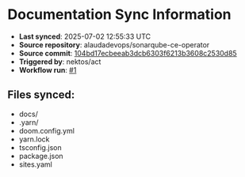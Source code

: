 # Documentation Sync Information

- **Last synced**: 2025-07-02 12:55:33 UTC
- **Source repository**: alaudadevops/sonarqube-ce-operator
- **Source commit**: [104bd17ecbeeab3dcb6303f6213b3608c2530d85](https://github.com/alaudadevops/sonarqube-ce-operator/commit/104bd17ecbeeab3dcb6303f6213b3608c2530d85)
- **Triggered by**: nektos/act
- **Workflow run**: [#1](https://github.com/alaudadevops/sonarqube-ce-operator/actions/runs/1)

## Files synced:
- docs/
- .yarn/
- doom.config.yml
- yarn.lock
- tsconfig.json
- package.json
- sites.yaml
